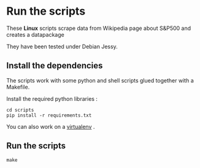 # Run the scripts
These **Linux** scripts scrape data from Wikipedia page about S&P500 and creates a datapackage 

They have been tested under Debian Jessy.


## Install the dependencies
The scripts work with some python and shell scripts glued together with a Makefile.

Install the required python libraries :

    cd scripts
    pip install -r requirements.txt

You can also work on a [virtualenv](http://docs.python-guide.org/en/latest/dev/virtualenvs/) .

	
## Run the scripts

	make